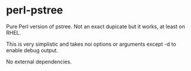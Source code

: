 perl-pstree
===========
Pure Perl version of pstree.  Not an exact dupicate but it works, at least on RHEL.

This is very simplistic and takes noi options or arguments except -d to enable debug output.

No external dependencies.
